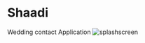 # Shaadi
Wedding contact Application
![splashscreen](https://user-images.githubusercontent.com/30682365/28909226-2b0cf360-7845-11e7-988c-c9c6dd74cb64.png)
